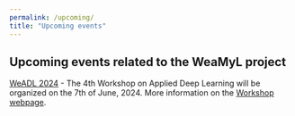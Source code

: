 ```yaml
---
permalink: /upcoming/
title: "Upcoming events"
---
```



<h2>Upcoming events related to the WeaMyL project</h2>

[WeADL 2024](https://www.cs.ubbcluj.ro/weadl/) - The 4th Workshop on Applied Deep Learning will be organized on the 7th of June, 2024. More information on the [Workshop webpage](https://www.cs.ubbcluj.ro/weadl/).